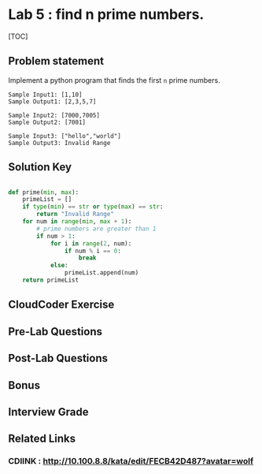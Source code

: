 
# Lab 5 : find n prime numbers. 

[TOC]

## Problem statement 

Implement a python program that finds the first `n` prime numbers. 

    Sample Input1: [1,10]
    Sample Output1: [2,3,5,7]

    Sample Input2: [7000,7005]
    Sample Output2: [7001]

    Sample Input3: ["hello","world"]
    Sample Output3: Invalid Range


## Solution Key

```python 

def prime(min, max):
    primeList = []
    if type(min) == str or type(max) == str:
        return "Invalid Range"
    for num in range(min, max + 1):
        # prime numbers are greater than 1
        if num > 1:
            for i in range(2, num):
                if num % i == 0:
                    break
            else:
                primeList.append(num)
    return primeList
```

## CloudCoder Exercise 



## Pre-Lab Questions 


## Post-Lab Questions 

## Bonus 
## Interview Grade 

## Related Links

### CDlINK : http://10.100.8.8/kata/edit/FECB42D487?avatar=wolf
